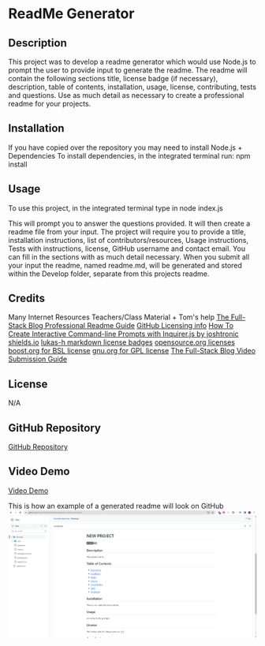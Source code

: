 # ReadMe Generator

## Description
This project was to develop a readme generator which would use Node.js to prompt the user to provide input to generate the readme. The readme will contain the following sections title, license badge (if necessary), description, table of contents, installation, usage, license, contributing, tests and questions. Use as much detail as necessary to create a professional readme for your projects.

## Installation
If you have copied over the repository you may need to install Node.js + Dependencies
To install dependencies, in the integrated terminal run:
npm install

## Usage
To use this project, in the integrated terminal type in 
node index.js 

This will prompt you to answer the questions provided. It will then create a readme file from your input. The project will require you to provide a title, installation instructions, list of contributors/resources, Usage instructions, Tests with instructions, license, GitHub username and contact email. You can fill in the sections with as much detail necessary. When you submit all your input the readme, named readme.md, will be generated and stored within the Develop folder, separate from this projects readme.

## Credits
Many Internet Resources 
Teachers/Class Material + Tom's help
[The Full-Stack Blog Professional Readme Guide](https://coding-boot-camp.github.io/full-stack/github/professional-readme-guide)
[GitHub Licensing info](https://docs.github.com/en/repositories/managing-your-repositorys-settings-and-features/customizing-your-repository/licensing-a-repository)
[How To Create Interactive Command-line Prompts with Inquirer.js by joshtronic](https://www.digitalocean.com/community/tutorials/nodejs-interactive-command-line-prompts)
[shields.io](https://shields.io/badges)
[lukas-h markdown license badges](https://gist.github.com/lukas-h/2a5d00690736b4c3a7ba)
[opensource.org licenses](https://opensource.org/licenses/)
[boost.org for BSL license](https://www.boost.org/LICENSE_1_0.txt)
[gnu.org for GPL license](https://www.gnu.org/licenses/gpl-3.0)
[The Full-Stack Blog Video Submission Guide](https://coding-boot-camp.github.io/full-stack/computer-literacy/video-submission-guide)

## License
N/A

## GitHub Repository

[GitHub Repository](https://github.com/HarryP-GitHub/Readme-Generator)

## Video Demo

[Video Demo](https://drive.google.com/file/d/1uE5cN_87KnsE4Uwm7Q7rEuKxW4ENeKsJ/view)

This is how an example of a generated readme will look on GitHub
![Generated Readme](./Develop/assets/images/ReadmeGitHub.png)
